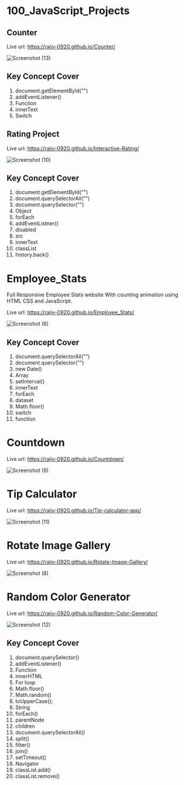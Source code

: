 # 100_JavaScript_Projects

## Counter

Live url: https://rajiv-0920.github.io/Counter/

![Screenshot (13)](https://github.com/Rajiv-0920/100_JavaScript_Projects/assets/133740418/43913d3e-be9f-4102-8b63-e122bdec0464)

## Key Concept Cover

1. document.getElementById("")
2. addEventListener()
3. Function
4. innerText
5. Switch

## Rating Project

Live url: https://rajiv-0920.github.io/Interactive-Rating/

![Screenshot (10)](https://github.com/Rajiv-0920/100_JavaScript_Projects/assets/133740418/5c45a08d-e1f4-45ba-a81a-936586e75342)

## Key Concept Cover

1. document.getElementById("")
2. document.querySelectorAll("")
3. document.querySelector("")
4. Object
5. forEach
6. addEventListner()
7. disabled
8. src
9. innerText
10. classList
11. history.back()

# Employee_Stats

Full Responsive Employee Stats website With counting animation using HTML CSS and JavaScript.

Live url: https://rajiv-0920.github.io/Employee_Stats/

![Screenshot (6)](https://github.com/Rajiv-0920/Employee_Stats/assets/133740418/df4645d2-ba8d-478e-a678-3c8874a9a37c)

## Key Concept Cover

1. document.querySelectorAll("")
2. document.querySelector("")
3. new Date()
4. Array
5. setInterval()
6. innerText
7. forEach
8. dataset
9. Math.floor()
10. switch
11. function

# Countdown

Live url: https://rajiv-0920.github.io/Countdown/

![Screenshot (9)](https://github.com/Rajiv-0920/Countdown/assets/133740418/ea7501b7-9fa5-4e4f-95ee-a1365fb1c64f)

# Tip Calculator

Live url: https://rajiv-0920.github.io/Tip-calculator-app/

![Screenshot (11)](https://github.com/Rajiv-0920/100_JavaScript_Projects/assets/133740418/3d085270-1118-48a9-b4ff-6c49d2e41ba7)

# Rotate Image Gallery

Live url: https://rajiv-0920.github.io/Rotate-Image-Gallery/

![Screenshot (8)](https://github.com/Rajiv-0920/Rotate-Image-Gallery/assets/133740418/a7f0c442-1c3b-456d-bfa9-d14b21497b2f)

# Random Color Generator

Live url: https://rajiv-0920.github.io/Random-Color-Generator/

![Screenshot (12)](https://github.com/Rajiv-0920/Random-Color-Generator/assets/133740418/f94cf44e-4484-4f08-8e44-e0da2cf35ea2)

## Key Concept Cover

1. document.querySelector()
2. addEventListener()
3. Function
4. innerHTML
5. For loop
6. Math.floor()
7. Math.random()
8. toUpperCase();
9. String
10. forEach()
11. parentNode
12. children
13. document.querySelectorAll()
14. split()
15. filter()
16. join()
17. setTimeout()
18. Navigator
19. classList.add()
20. classList.remove()
